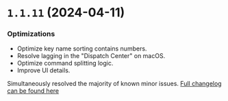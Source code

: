 # `1.1.11` (2024-04-11)

### Optimizations

* Optimize key name sorting contains numbers.
* Resolve lagging in the "Dispatch Center" on macOS.
* Optimize command splitting logic.
* Improve UI details.

Simultaneously resolved the majority of known minor issues. [Full changelog can be found here](https://github.com/tiny-craft/tiny-rdm/compare/v1.1.10...v1.1.11)
